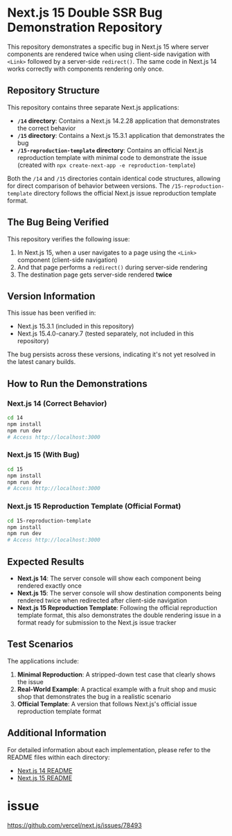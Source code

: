 # Next.js 15 Double SSR Bug Demonstration Repository

This repository demonstrates a specific bug in Next.js 15 where server components are rendered twice when using client-side navigation with `<Link>` followed by a server-side `redirect()`. The same code in Next.js 14 works correctly with components rendering only once.

## Repository Structure

This repository contains three separate Next.js applications:

- **`/14` directory**: Contains a Next.js 14.2.28 application that demonstrates the correct behavior
- **`/15` directory**: Contains a Next.js 15.3.1 application that demonstrates the bug
- **`/15-reproduction-template` directory**: Contains an official Next.js reproduction template with minimal code to demonstrate the issue (created with `npx create-next-app -e reproduction-template`)

Both the `/14` and `/15` directories contain identical code structures, allowing for direct comparison of behavior between versions. The `/15-reproduction-template` directory follows the official Next.js issue reproduction template format.

## The Bug Being Verified

This repository verifies the following issue:

1. In Next.js 15, when a user navigates to a page using the `<Link>` component (client-side navigation)
2. And that page performs a `redirect()` during server-side rendering
3. The destination page gets server-side rendered **twice**

## Version Information

This issue has been verified in:

- Next.js 15.3.1 (included in this repository)
- Next.js 15.4.0-canary.7 (tested separately, not included in this repository)

The bug persists across these versions, indicating it's not yet resolved in the latest canary builds.

## How to Run the Demonstrations

### Next.js 14 (Correct Behavior)

```bash
cd 14
npm install
npm run dev
# Access http://localhost:3000
```

### Next.js 15 (With Bug)

```bash
cd 15
npm install
npm run dev
# Access http://localhost:3000
```

### Next.js 15 Reproduction Template (Official Format)

```bash
cd 15-reproduction-template
npm install
npm run dev
# Access http://localhost:3000
```

## Expected Results

- **Next.js 14**: The server console will show each component being rendered exactly once
- **Next.js 15**: The server console will show destination components being rendered twice when redirected after client-side navigation
- **Next.js 15 Reproduction Template**: Following the official reproduction template format, this also demonstrates the double rendering issue in a format ready for submission to the Next.js issue tracker

## Test Scenarios

The applications include:

1. **Minimal Reproduction**: A stripped-down test case that clearly shows the issue
2. **Real-World Example**: A practical example with a fruit shop and music shop that demonstrates the bug in a realistic scenario
3. **Official Template**: A version that follows Next.js's official issue reproduction template format

## Additional Information

For detailed information about each implementation, please refer to the README files within each directory:

- [Next.js 14 README](/14/README.md)
- [Next.js 15 README](/15/README.md)

# issue
https://github.com/vercel/next.js/issues/78493
